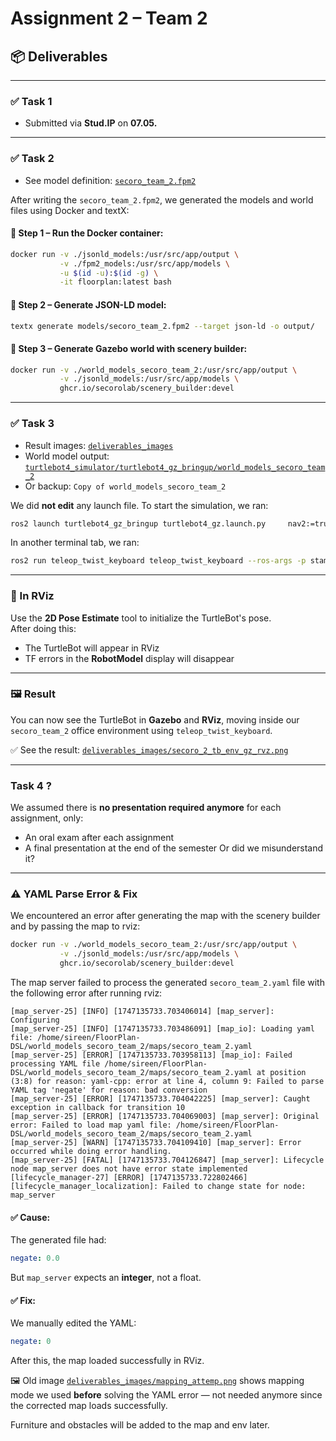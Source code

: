 # Assignment 2 – Team 2

## 📦 Deliverables

---

### ✅ Task 1

- Submitted via **Stud.IP** on **07.05.**

---

### ✅ Task 2

- See model definition: [`secoro_team_2.fpm2`](./fpm2_models/secoro_team_2.fpm2)

After writing the `secoro_team_2.fpm2`, we generated the models and world files using Docker and textX:

#### 🔧 Step 1 – Run the Docker container:

```bash
docker run -v ./jsonld_models:/usr/src/app/output \
           -v ./fpm2_models:/usr/src/app/models \
           -u $(id -u):$(id -g) \
           -it floorplan:latest bash
```

#### 🔧 Step 2 – Generate JSON-LD model:

```bash
textx generate models/secoro_team_2.fpm2 --target json-ld -o output/
```

#### 🔧 Step 3 – Generate Gazebo world with scenery builder:

```bash
docker run -v ./world_models_secoro_team_2:/usr/src/app/output \
           -v ./jsonld_models:/usr/src/app/models \
           ghcr.io/secorolab/scenery_builder:devel
```

---

### ✅ Task 3

- Result images: [`deliverables_images`](./deliverables_images/secoro_2_tb_env_gz_rvz.png)
- World model output: [`turtlebot4_simulator/turtlebot4_gz_bringup/world_models_secoro_team_2`](./turtlebot4_simulator/turtlebot4_gz_bringup/world_models_secoro_team_2)
- Or backup: `Copy of world_models_secoro_team_2`

We did **not edit** any launch file. To start the simulation, we ran:

```bash
ros2 launch turtlebot4_gz_bringup turtlebot4_gz.launch.py     nav2:=true     slam:=false     localization:=true     rviz:=true     world:=secoro_team_2     gz_resource_path:=/home/sireen/secoro/secoro_ws/src/turtlebot4_simulator/turtlebot4_gz_bringup/world_models_secoro_team_2/gazebo/models:/home/sireen/secoro/secoro_ws/src/turtlebot4_simulator/turtlebot4_gz_bringup/world_models_secoro_team_2/gazebo/worlds:/home/sireen/secoro/secoro_ws/src/turtlebot4_simulator/turtlebot4_gz_bringup/world_models_secoro_team_2 map:=/home/sireen/secoro/secoro_ws/src/turtlebot4_simulator/turtlebot4_gz_bringup/world_models_secoro_team_2/maps/secoro_team_2.yaml
```

In another terminal tab, we ran:

```bash
ros2 run teleop_twist_keyboard teleop_twist_keyboard --ros-args -p stamped:=true
```

---

### 🧭 In RViz

Use the **2D Pose Estimate** tool to initialize the TurtleBot's pose.  
After doing this:
- The TurtleBot will appear in RViz
- TF errors in the **RobotModel** display will disappear

---

### 🖼️ Result

You can now see the TurtleBot in **Gazebo** and **RViz**, moving inside our `secoro_team_2` office environment using `teleop_twist_keyboard`.

✅ See the result: [`deliverables_images/secoro_2_tb_env_gz_rvz.png`](./deliverables_images/secoro_2_tb_env_gz_rvz.png)

---


###  Task 4 ?

We assumed there is **no presentation required anymore** for each assignment, only:
- An oral exam after each assignment
- A final presentation at the end of the semester
Or did we misunderstand it?
---
### ⚠️ YAML Parse Error & Fix

We encountered an error after generating the map with the scenery builder and by passing the map to rviz:

```bash
docker run -v ./world_models_secoro_team_2:/usr/src/app/output \
           -v ./jsonld_models:/usr/src/app/models \
           ghcr.io/secorolab/scenery_builder:devel
```

The map server failed to process the generated `secoro_team_2.yaml` file with the following error after running rviz:

```
[map_server-25] [INFO] [1747135733.703406014] [map_server]: Configuring
[map_server-25] [INFO] [1747135733.703486091] [map_io]: Loading yaml file: /home/sireen/FloorPlan-DSL/world_models_secoro_team_2/maps/secoro_team_2.yaml
[map_server-25] [ERROR] [1747135733.703958113] [map_io]: Failed processing YAML file /home/sireen/FloorPlan-DSL/world_models_secoro_team_2/maps/secoro_team_2.yaml at position (3:8) for reason: yaml-cpp: error at line 4, column 9: Failed to parse YAML tag 'negate' for reason: bad conversion
[map_server-25] [ERROR] [1747135733.704042225] [map_server]: Caught exception in callback for transition 10
[map_server-25] [ERROR] [1747135733.704069003] [map_server]: Original error: Failed to load map yaml file: /home/sireen/FloorPlan-DSL/world_models_secoro_team_2/maps/secoro_team_2.yaml
[map_server-25] [WARN] [1747135733.704109410] [map_server]: Error occurred while doing error handling.
[map_server-25] [FATAL] [1747135733.704126847] [map_server]: Lifecycle node map_server does not have error state implemented
[lifecycle_manager-27] [ERROR] [1747135733.722802466] [lifecycle_manager_localization]: Failed to change state for node: map_server
```

#### ✅ Cause:
The generated file had:
```yaml
negate: 0.0
```

But `map_server` expects an **integer**, not a float.

#### ✅ Fix:
We manually edited the YAML:

```yaml
negate: 0
```

After this, the map loaded successfully in RViz.

🖼️ Old image [`deliverables_images/mapping_attemp.png`](./deliverables_images/mapping_attemp.png) shows mapping mode we used **before** solving the YAML error — not needed anymore since the corrected map loads successfully.


Furniture and obstacles will be added to the map and env later.
